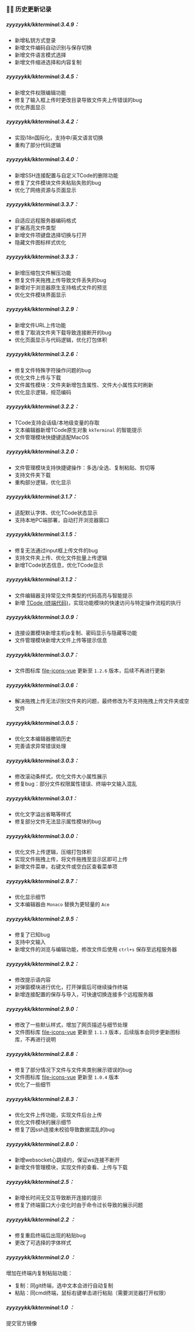 ### 👨‍💻 历史更新记录

##### zyyzyykk/kkterminal:3.4.9：

- 新增私钥方式登录
- 新增文件编码自动识别与保存切换
- 新增文件语言模式选择
- 新增文件缩进选择和内容复制

##### zyyzyykk/kkterminal:3.4.5：

- 新增文件权限编辑功能
- 修复了输入框上传时更改目录导致文件夹上传错误的bug
- 优化界面显示

##### zyyzyykk/kkterminal:3.4.2：

- 实现i18n国际化，支持中/英文语言切换
- 重构了部分代码逻辑

##### zyyzyykk/kkterminal:3.4.0：

- 新增SSH连接配置与自定义TCode的删除功能
- 修复了文件模块文件夹粘贴失败的bug
- 优化了网络资源与页面显示

##### zyyzyykk/kkterminal:3.3.7：

- 自适应远程服务器编码格式
- 扩展高亮文件类型
- 新增文件项键盘选择切换与打开
- 隐藏文件图标样式优化

##### zyyzyykk/kkterminal:3.3.3：

- 新增压缩包文件解压功能
- 修复文件夹拖拽上传导致文件丢失的bug
- 新增对于浏览器原生支持格式文件的预览
- 优化文件模块界面显示

##### zyyzyykk/kkterminal:3.2.9：

- 新增文件URL上传功能
- 修复了取消文件夹下载导致连接断开的bug
- 优化页面显示与代码逻辑，优化打包体积

##### zyyzyykk/kkterminal:3.2.6：

- 修复文件特殊字符操作问题的bug
- 优化文件上传与下载
- 文件属性模块：文件夹新增包含属性、文件大小属性实时刷新
- 优化显示逻辑，规范编码

##### zyyzyykk/kkterminal:3.2.2：

- TCode支持会话级/本地级变量的存取
- 文本编辑器新增TCode原生对象 `kkTerminal` 的智能提示
- 文件管理模块快捷键适配MacOS

##### zyyzyykk/kkterminal:3.2.0：

- 文件管理模块支持快捷键操作：多选/全选、复制粘贴、剪切等
- 支持文件夹下载
- 重构部分逻辑，优化显示

##### zyyzyykk/kkterminal:3.1.7：

- 适配默认字体、优化TCode状态显示
- 支持本地PC端部署，自动打开浏览器窗口

##### zyyzyykk/kkterminal:3.1.5：

- 修复无法通过input框上传文件的bug
- 支持文件夹上传、优化文件批量上传逻辑
- 新增TCode状态信息，优化TCode显示

##### zyyzyykk/kkterminal:3.1.2：

- 文件编辑器支持常见文件类型的代码高亮与智能提示
- 新增 [TCode (终端代码)](./TCODE.md)，实现功能模块的快速访问与特定操作流程的执行

##### zyyzyykk/kkterminal:3.0.9：

- 连接设置模块新增主机ip复制、密码显示与隐藏等功能
- 文件管理模块新增大文件上传等提示信息

##### zyyzyykk/kkterminal:3.0.7：

- 文件图标库 [file-icons-vue](https://github.com/zyyzyykk/file-icons-vue) 更新至 `1.2.6` 版本，后续不再进行更新

##### zyyzyykk/kkterminal:3.0.6：

- 解决拖拽上传无法识别文件夹的问题，最终修改为不支持拖拽上传文件夹或空文件

##### zyyzyykk/kkterminal:3.0.5：

- 优化文本编辑器撤销历史
- 完善请求异常错误处理

##### zyyzyykk/kkterminal:3.0.3：

- 修改滚动条样式，优化文件大小属性展示
- 修复bug：部分文件权限属性错误、终端中文输入混乱

##### zyyzyykk/kkterminal:3.0.1：

- 优化文字溢出省略等样式
- 修复部分文件无法显示属性模块的bug

##### zyyzyykk/kkterminal:3.0.0：

- 优化文件上传逻辑，压缩打包体积
- 实现文件拖拽上传，将文件拖拽至显示区即可上传
- 新增文件菜单，右键文件或空白区查看菜单项

##### zyyzyykk/kkterminal:2.9.7：

- 优化显示细节
- 文本编辑器由 `Monaco` 替换为更轻量的 `Ace`

##### zyyzyykk/kkterminal:2.9.5：

- 修复了已知bug
- 支持中文输入
- 新增文件的浏览与编辑功能，修改文件后使用 `ctrl+s` 保存至远程服务器

##### zyyzyykk/kkterminal:2.9.2：

- 修改提示语内容
- 对弹窗模块进行优化，打开弹窗后可继续操作终端
- 新增连接配置的保存与导入，可快速切换连接多个远程服务器

##### zyyzyykk/kkterminal:2.9.0：

- 修改了一些默认样式，增加了网页描述与细节处理
- 文件图标库 [file-icons-vue](https://github.com/zyyzyykk/file-icons-vue) 更新至 `1.1.3` 版本，后续版本会同步更新图标库，不再进行说明

##### zyyzyykk/kkterminal:2.8.8：

- 修复了部分情况下文件与文件夹类别展示错误的bug
- 文件图标库 [file-icons-vue](https://github.com/zyyzyykk/file-icons-vue) 更新至 `1.0.4` 版本
- 优化了一些细节

##### zyyzyykk/kkterminal:2.8.3：

- 优化文件上传功能，实现文件后台上传
- 优化文件模块的展示细节
- 修复了因ssh连接未校验导致数据混乱的bug

##### zyyzyykk/kkterminal:2.8.0：

- 新增websocket心跳续约，保证ws连接不断开
- 新增文件管理模块，实现文件的查看、上传与下载

##### zyyzyykk/kkterminal:2.5：

- 新增长时间无交互导致断开连接的提示
- 修复了终端窗口大小变化时由于命令过长导致的展示问题

##### zyyzyykk/kkterminal:2.2 ：

- 修复重启终端后出现的粘贴bug
- 更改了可选择的字体样式

##### zyyzyykk/kkterminal:2.0 ：

增加在终端内复制粘贴功能：
- 复制：同git终端，选中文本会进行自动复制
- 粘贴：同cmd终端，鼠标右键单击进行粘贴（需要浏览器打开权限）

##### zyyzyykk/kkterminal:1.0 ：

提交官方镜像